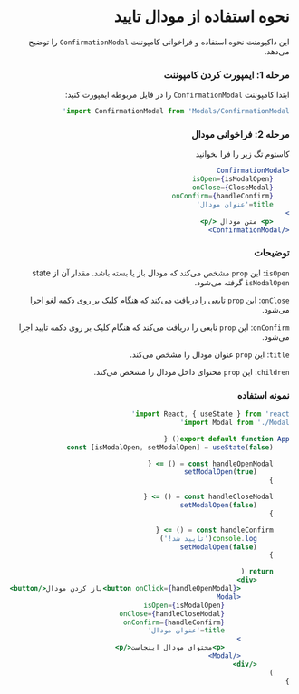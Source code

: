 <div style="direction: rtl;" >

# نحوه استفاده از مودال تایید

این داکیومنت نحوه استفاده و فراخوانی کامپوننت `ConfirmationModal` را توضیح می‌دهد.

### مرحله 1: ایمپورت کردن کامپوننت

ابتدا کامپوننت `ConfirmationModal` را در فایل مربوطه ایمپورت کنید:

```jsx
import ConfirmationModal from 'Modals/ConfirmationModal'
```

### مرحله 2: فراخوانی مودال

کاستوم تگ زیر را فرا بخوانید

```jsx
<ConfirmationModal
	isOpen={isModalOpen}
	onClose={CloseModal}
	onConfirm={handleConfirm}
	title='عنوان مودال'
>
	<p> متن مودال </p>
</ConfirmationModal>
```

### توضیحات

`isOpen`: این `prop` مشخص می‌کند که مودال باز یا بسته باشد. مقدار آن از state `isModalOpen` گرفته می‌شود.

`onClose`: این `prop` تابعی را دریافت می‌کند که هنگام کلیک بر روی دکمه لغو اجرا می‌شود.

`onConfirm`: این `prop` تابعی را دریافت می‌کند که هنگام کلیک بر روی دکمه تایید اجرا می‌شود.

`title`: این `prop` عنوان مودال را مشخص می‌کند.

`children`: این `prop` محتوای داخل مودال را مشخص می‌کند.

### نمونه استفاده

```jsx
import React, { useState } from 'react'
import Modal from './Modal'

export default function App() {
	const [isModalOpen, setModalOpen] = useState(false)

	const handleOpenModal = () => {
		setModalOpen(true)
	}

	const handleCloseModal = () => {
		setModalOpen(false)
	}

	const handleConfirm = () => {
		console.log('تایید شد!')
		setModalOpen(false)
	}

	return (
		<div>
			<button onClick={handleOpenModal}>باز کردن مودال</button>
			<Modal
				isOpen={isModalOpen}
				onClose={handleCloseModal}
				onConfirm={handleConfirm}
				title='عنوان مودال'
			>
				<p>محتوای مودال اینجاست</p>
			</Modal>
		</div>
	)
}
```
